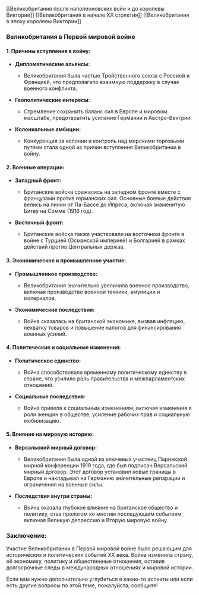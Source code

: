 [[Великобритания после наполеоновских войн и до королевы Виктории]]
[[Великобритания в начале XX столетия]]
[[Великобритания в эпоху королевы Виктории]]
### Великобритания в Первой мировой войне

#### 1. Причины вступления в войну:

- **Дипломатические альянсы:**
  - Великобритания была частью Тройственного союза с Россией и Францией, что предполагало взаимную поддержку в случае военного конфликта.

- **Геополитические интересы:**
  - Стремление сохранить баланс сил в Европе и мировом масштабе, предотвратить усиление Германии и Австро-Венгрии.

- **Колониальные амбиции:**
  - Конкуренция за колонии и контроль над морскими торговыми путями стала одной из причин вступления Великобритании в войну.

#### 2. Военные операции:

- **Западный фронт:**
  - Британские войска сражались на западном фронте вместе с французами против германских сил. Основные боевые действия велись на линии от Ла-Бассе до Йпреса, включая знаменитую Битву на Сомме (1916 год).

- **Восточный фронт:**
  - Британские войска также участвовали на восточном фронте в войне с Турцией (Османской империей) и Болгарией в рамках действий против Центральных держав.

#### 3. Экономическое и промышленное участие:

- **Промышленное производство:**
  - Великобритания значительно увеличила военное производство, включая производство военной техники, амуниции и материалов.

- **Экономические последствия:**
  - Война сказалась на британской экономике, вызвав инфляцию, нехватку товаров и повышение налогов для финансирования военных усилий.

#### 4. Политические и социальные изменения:

- **Политическое единство:**
  - Война способствовала временному политическому единству в стране, что усилило роль правительства и межпарламентских отношений.

- **Социальные последствия:**
  - Война привела к социальным изменениям, включая изменения в роли женщин в обществе, усиление рабочих прав и социальную мобилизацию.

#### 5. Влияние на мировую историю:

- **Версальский мирный договор:**
  - Великобритания была одной из ключевых участниц Парижской мирной конференции 1919 года, где был подписан Версальский мирный договор. Этот договор установил новые границы в Европе и накладывал на Германию значительные репарации и ограничения на военные силы.

- **Последствия внутри страны:**
  - Война оказала глубокое влияние на британское общество и политику, став прологом ко многим последующим событиям, включая Великую депрессию и Вторую мировую войну.

### Заключение:

Участие Великобритании в Первой мировой войне было решающим для исторических и политических событий XX века. Война изменила страну, её экономику, политику и общественные отношения, оставив долгосрочные следы в международных отношениях и мировой истории.

Если вам нужно дополнительно углубиться в какие-то аспекты или если есть другие вопросы по этой теме, пожалуйста, сообщите!